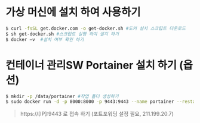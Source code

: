 # 가상 머신에 설치 하여 사용하기 

```bash
$ curl -fsSL get.docker.com -o get-docker.sh #도커 설치 스크립트 다운로드 
$ sh get-docker.sh #스크립트 실행 하여 설치 하기 
$ docker –v  #설치 여부 확인 하기 
```

# 컨테이너 관리SW Portainer 설치 하기 (옵션) 
```bash
$ mkdir -p /data/portainer #작업 폴더 생성하기
$ sudo docker run -d -p 8000:8000 -p 9443:9443 --name portainer --restart=always -v /var/run/docker.sock:/var/run/docker.sock -v /data/portainer:/data portainer/portainer-ce:latest #도커로 설치 하기 
```

> https://[IP]:9443 로 접속 하기 (포트포워딩 설정 필요, 211.199.20.7)
